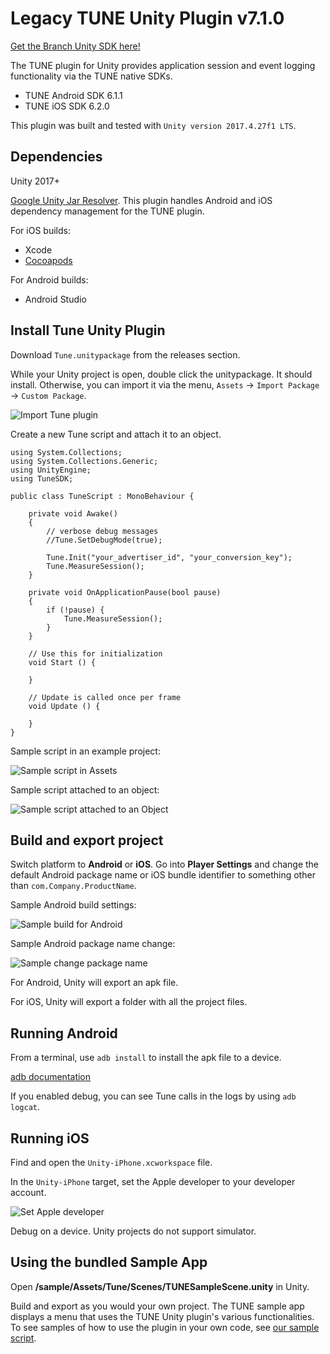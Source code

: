# Legacy TUNE Unity Plugin v7.1.0

[Get the Branch Unity SDK here!](https://github.com/BranchMetrics/unity-branch-deep-linking-attribution)

The TUNE plugin for Unity provides application session and event logging functionality via the TUNE native SDKs.

* TUNE Android SDK 6.1.1
* TUNE iOS SDK 6.2.0

This plugin was built and tested with `Unity version 2017.4.27f1 LTS`.

## Dependencies

Unity 2017+

[Google Unity Jar Resolver](https://github.com/googlesamples/unity-jar-resolver).  This plugin handles Android and iOS dependency management for the TUNE plugin.

For iOS builds:

* Xcode
* [Cocoapods](https://cocoapods.org/)

For Android builds:

* Android Studio

## Install Tune Unity Plugin

Download `Tune.unitypackage` from the releases section.

While your Unity project is open, double click the unitypackage.  It should install.  Otherwise, you can import it via the menu, `Assets` -> `Import Package` -> `Custom Package`.

![Import Tune plugin](/images/ImportTune.png)

Create a new Tune script and attach it to an object.

```
using System.Collections;
using System.Collections.Generic;
using UnityEngine;
using TuneSDK;

public class TuneScript : MonoBehaviour {

    private void Awake()
    {
    	// verbose debug messages
        //Tune.SetDebugMode(true);
        
        Tune.Init("your_advertiser_id", "your_conversion_key");
        Tune.MeasureSession();
    }

    private void OnApplicationPause(bool pause)
    {
        if (!pause) {
            Tune.MeasureSession();
        }
    }

    // Use this for initialization
    void Start () {
        
    }
    
    // Update is called once per frame
    void Update () {
        
    }
}
```

Sample script in an example project:

![Sample script in Assets](/images/TuneScriptInAssets.png)

Sample script attached to an object:

![Sample script attached to an Object](/images/TuneScriptAttachedToCube.png)

## Build and export project

Switch platform to **Android** or **iOS**. Go into **Player Settings** and change the default Android package name or iOS bundle identifier to something other than `com.Company.ProductName`.

Sample Android build settings:

![Sample build for Android](/images/BuildMenu.png)

Sample Android package name change:

![Sample change package name](/images/ChangingPackageName.png)

For Android, Unity will export an apk file.

For iOS, Unity will export a folder with all the project files.

## Running Android

From a terminal, use `adb install` to install the apk file to a device.

[adb documentation](https://developer.android.com/studio/command-line/adb)

If you enabled debug, you can see Tune calls in the logs by using `adb logcat`.

## Running iOS 

Find and open the `Unity-iPhone.xcworkspace` file.

In the `Unity-iPhone` target, set the Apple developer to your developer account.

![Set Apple developer](/images/SetAppleDeveloper.png)

Debug on a device.  Unity projects do not support simulator.

## Using the bundled Sample App

Open **/sample/Assets/Tune/Scenes/TUNESampleScene.unity** in Unity.

Build and export as you would your own project.  The TUNE sample app displays a menu that uses the TUNE Unity plugin's various functionalities. To see samples of how to use the plugin in your own code, see [our sample script](sdk-unity/sample/Assets/Tune/Scripts/TuneSample.cs).



